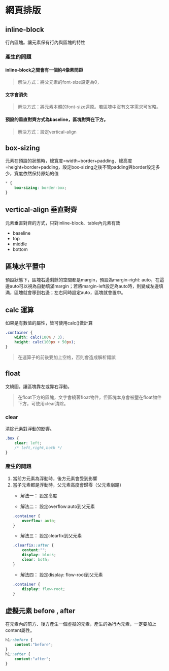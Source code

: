 # 網頁排版
## inline-block
行內區塊。讓元素保有行內與區塊的特性

### 產生的問題
#### inline-block之間會有一個約4像素間距
> 解決方式：將父元素的font-size設定為0，

#### 文字會消失
> 解決方式：將元素本體的font-size還原。若區塊中沒有文字需求可省略。

#### 預設的垂直對齊方式為baseline，區塊對齊在下方。
> 解決方式：設定vertical-align


## box-sizing
元素在預設的狀態時，總寬度=width+border+padding、總高度=height+border+padding，設定box-sizing之後不管padding與border設定多少，寬度依然保持原始的值
```css
* {
    box-sizing: border-box;
}
```

## vertical-align 垂直對齊
元素垂直對齊的方式，只對inline-block、table內元素有效

- baseline
- top
- middle
- bottom

## 區塊水平置中
預設狀態下，區塊右邊剩餘的空間都是margin，預設為margin-right: auto，在這邊auto可以視為自動填滿margin；若將margin-left設定為auto時，則變成左邊填滿，區塊就會移到右邊；左右同時設定auto，區塊就會置中。

## calc 運算
如果是有數值的屬性，皆可使用calc()做計算
```css
.container {
    width: calc(100% / 3);
    height: calc(100px + 50px);
}
```
> 在運算子的前後要加上空格，否則會造成解析錯誤

## float
文繞圖。讓區塊靠左或靠右浮動。
> 在float下方的區塊，文字會繞著float物件，但區塊本身會被壓在float物件下方，可使用clear清除。
### clear
清除元素對浮動的影響。
```css
.box {
    clear: left;
    /* left,right,both */
}
```
### 產生的問題
1. 當前方元素為浮動時，後方元素會受到影響
2. 當子元素都是浮動時，父元素高度會歸零（父元素崩蹋）
    - 解法一： 設定高度

    - 解法二： 設定overflow:auto到父元素
    ```css
    .container {
        overflow: auto;
    }
    ```
    - 解法三： 設定clearfix到父元素
    ```css 
    .clearfix::after {
        content:"";
        display: block;
        clear: both;
    }
    ```
    - 解法四： 設定display: flow-root到父元素
    ```css
    .container {
        display: flow-root;
    }
    ```
## 虛擬元素 before , after
在元素內的前方、後方產生一個虛擬的元素，產生的為行內元素，一定要加上content屬性。
```css
h1::before {
    content:"before";
}
h1::after {
    content:"after";
}
```
